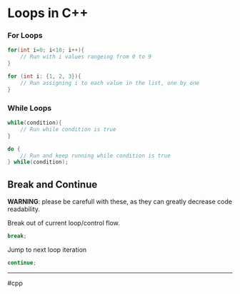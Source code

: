 # Loops in C++

### For Loops
```cpp
for(int i=0; i<10; i++){
	// Run with i values rangeing from 0 to 9
}
```

```cpp
for (int i: {1, 2, 3}){
	// Run assigning i to each value in the list, one by one
}
```


### While Loops

```cpp
while(condition){
	// Run while condition is true
}
```

```cpp
do {
	// Run and keep running while condition is true
} while(condition);
```

## Break and Continue
**WARNING**: please be carefull with these, as they can greatly decrease code readability.

Break out of current loop/control flow.
```cpp
break;
```

Jump to next loop iteration
```cpp
continue;
```

---
#cpp
